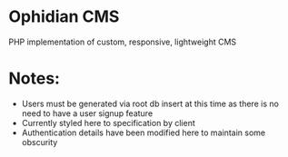 # Ophidian CMS
PHP implementation of custom, responsive, lightweight CMS

# Notes:
- Users must be generated via root db insert at this time as there is no need to have a user signup feature
- Currently styled here to specification by client
- Authentication details have been modified here to maintain some obscurity

